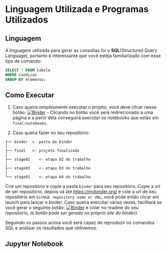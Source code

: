 # Linguagem Utilizada e Programas Utilizados

## Linguagem
A linguagem utilizada para gerar as consultas foi o  **SQL**(Structured Query Language), portanto é interessante que você esteja familiarizado com esse tipo de comando: 
~~~sql 
SELECT * FROM tabela
WHERE condicao
GROUP BY elemento;
~~~

## Como Executar

1. Caso queira simplesmente executar o projeto, você deve clicar nesse botão: 
[![Binder](https://mybinder.org/badge_logo.svg)](https://mybinder.org/v2/gh/Osedro/MC536-Projeto/HEAD) - Clicando no botão você será redirecionado a uma página e a partir dela conseguirá executar os notebooks que estão em `final/notebooks`.

2. Caso queira fazer no seu repositório:
~~~
├── binder  <- pasta do binder
│
├── final   <- projeto finalizado
│
├── stage02    <- etapa 02 do trabalho
│
├── stage03    <- etapa 03 do trabalho
│
└── stage03    <- etapa 04 do trabalho
~~~
Crie um repositório e copie a pasta `binder` para seu repositório. 
Copie a url de ser repositório, depois vá até https://mybinder.org/ e cole a url de seu repositório em `GitHub repository name or URL`, você pode então clicar em launch para lançar o binder.
Caso queira executar várias vezes, facilitará se você gerar o seguinte botão:  [![Binder](https://mybinder.org/badge_logo.svg)](https://mybinder.org/v2/gh/Osedro/MC536-Projeto/HEAD) e colar no readme do seu repositório, _(o botão pode ser gerado no próprio site do binder)._


Seguindo os passos acima você será capaz de reproduzir os comandos SQL e analisar os resultados que obtivemos.

## Jupyter Notebook

